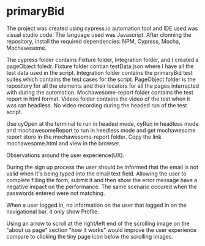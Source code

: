# primaryBid

The project was created using cypress.io automation tool and IDE used was visual studio code. 
The language used was Javascript.
After clonning the repository, install the required dependencies: NPM, Cypress, Mocha, Mochawesome.

The cypress folder contains Fixture folder, Integration folder, and I created a pageObject foledr.
Fixture folder contian testData.json where I have all the test data used in the script.
Integration folder contains the primaryBid test suites which contains the test cases for the script.
PageObject folder is the repository for all the elements and their locators for all the pages interracted with during the automation.
Mochawesome-report folder contains the test report in html format.
Videos folder contains the video of the test when it was ran headless. No video recording during the headed run of the test script.

Use cyOpen at the terminal to run in headed mode, cyRun in headless mode and mochawesomeReport to run in heedless mode and get mochawesome report store in the mochawesome-report folder. Copy the link mochawesome.html and view in the browser.

Observations around the user experience(UX).

During the sign up process the user should be informed that the email is not valid when it's being typed into the email text field. Allowing the user to complete filling the form, submit it and then show the error message have a negative impact on the performance. The same scenario occured when the passwords entered were not matching.

When a user logged in, no information on the user that logged in on the navigational bar. it only show Profile.

Using an arrow to scroll at the right/left end of the scrolling image on the "about us page" section "how it works" would improve the user experience compare to clicking the tiny page icon below the scrolling images.
